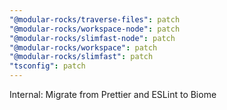 ```yaml
---
"@modular-rocks/traverse-files": patch
"@modular-rocks/workspace-node": patch
"@modular-rocks/slimfast-node": patch
"@modular-rocks/workspace": patch
"@modular-rocks/slimfast": patch
"tsconfig": patch
---
```


Internal: Migrate from Prettier and ESLint to Biome
